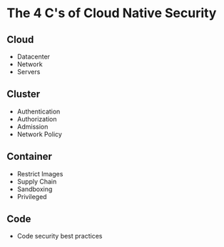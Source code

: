# The 4 C's of Cloud Native Security
## Cloud
- Datacenter
- Network
- Servers
## Cluster
- Authentication 
- Authorization
- Admission
- Network Policy
## Container
- Restrict Images
- Supply Chain
- Sandboxing
- Privileged
## Code
- Code security best practices
